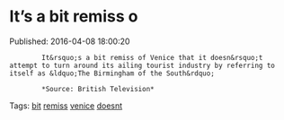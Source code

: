 
# It&rsquo;s a bit remiss o

Published: 2016-04-08 18:00:20


            
            It&rsquo;s a bit remiss of Venice that it doesn&rsquo;t attempt to turn around its ailing tourist industry by referring to itself as &ldquo;The Birmingham of the South&rdquo;

            *Source: British Television*
            

Tags: [bit](tag-bit.md) [remiss](tag-remiss.md) [venice](tag-venice.md) [doesnt](tag-doesnt.md)
